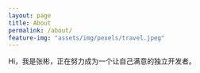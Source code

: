 ```yaml
---
layout: page
title: About
permalink: /about/
feature-img: "assets/img/pexels/travel.jpeg"
---
```


Hi，我是张彬，正在努力成为一个让自己满意的独立开发者。
